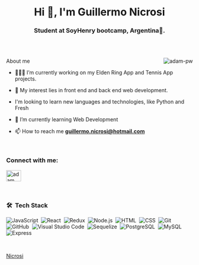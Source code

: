 <h1 align="center">Hi 👋, I'm Guillermo Nicrosi</h1>
<h3 align="center">Student at SoyHenry bootcamp, Argentina🌟.</h3>

<br>



<br>

<p><img align="right" src="https://github.com/Adam-pw/Adam-pw/blob/main/animation_500_kxa883sd.gif" alt="adam-pw" />About me</p>

- 👨🏽‍💻 I’m currently working on my Elden Ring App and Tennis App projects.

- 🤔 My interest lies in front end and back end web development.

- I'm looking to learn new languages and technologies, like Python and Fresh  

- 🌱 I’m currently learning Web Development

- 📫 How to reach me **guillermo.nicrosi@hotmail.com**

<br>

<h3 align="left">Connect with me:</h3>
<p align="left">
  <a href="https://www.linkedin.com/in/guillermo-nicrosi/" target="blank"><img align="center"
      src="https://raw.githubusercontent.com/rahuldkjain/github-profile-readme-generator/master/src/images/icons/Social/linked-in-alt.svg"
      alt="adam pithewan" height="30" width="40" /></a>
</p>

<br>

### 🛠 &nbsp;Tech Stack

![JavaScript](https://img.shields.io/badge/-JavaScript-05122A?style=flat&logo=javascript)&nbsp;
![React](https://img.shields.io/badge/-React-05122A?style=flat&logo=react)&nbsp;
![Redux](https://img.shields.io/badge/-Redux.js-05122A?style=flat&logo=Redux)&nbsp;
![Node.js](https://img.shields.io/badge/-Node.js-05122A?style=flat&logo=node.js)&nbsp;
![HTML](https://img.shields.io/badge/-HTML-05122A?style=flat&logo=HTML5)&nbsp;
![CSS](https://img.shields.io/badge/-CSS-05122A?style=flat&logo=CSS3&logoColor=1572B6)&nbsp;
![Git](https://img.shields.io/badge/-Git-05122A?style=flat&logo=git)&nbsp;
![GitHub](https://img.shields.io/badge/-GitHub-05122A?style=flat&logo=github)&nbsp;
![Visual Studio Code](https://img.shields.io/badge/-Visual%20Studio%20Code-05122A?style=flat&logo=visual-studio-code&logoColor=007ACC)&nbsp;
![Sequelize](https://img.shields.io/badge/-Sequelize.js-05122A?style=flat&logo=Sequelize)&nbsp;
![PostgreSQL](https://img.shields.io/badge/-PostgreSQL-05122A?style=flat&logo=PostgreSQL)&nbsp;
![MySQL](https://img.shields.io/badge/-MySQL-05122A?style=flat&logo=MySQL)&nbsp;
![Express](https://img.shields.io/badge/-Express.js-05122A?style=flat&logo=express)&nbsp;

<br>



[Nicrosi](https://github.com/Nicrosi)
